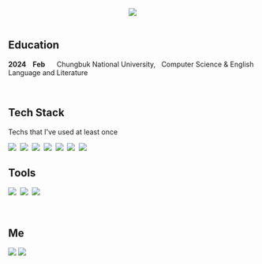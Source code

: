 <center>
<img src="https://capsule-render.vercel.app/api?text=Gimme&nbsp;&nbsp;&nbsp;&nbsp;&nbsp;Type&fontColor=000000&type=soft&color=FFFFFF&animation=twinkling&fontSize=100"/></center>

<br>

## **Education**
**2024&nbsp;&nbsp;&nbsp;&nbsp;Feb**&nbsp;&nbsp;&nbsp;&nbsp;&nbsp;&nbsp;Chungbuk National University,&nbsp;&nbsp; Computer Science & English Language and Literature
<br>

<br>

## **Tech Stack**
<p> Techs that I've used at least once </p>
<img src="https://img.shields.io/badge/Python-3766AB?style=flat-square&logo=Python&logoColor=white"/>&nbsp
<img src="https://img.shields.io/badge/C-A8B9CC?style=flat-square&logo=C&logoColor=white"/>&nbsp
<img src="https://img.shields.io/badge/R-276DC3?style=flat-square&logo=R&logoColor=white"/>&nbsp
<img src="https://img.shields.io/badge/Selenium-43B02A?style=flat-square&logo=selenium&logoColor=white"/>&nbsp
<img src="https://img.shields.io/badge/HTML5-E34F26?style=flat-square&logo=HTML5&logoColor=white"/>&nbsp
<img src="https://img.shields.io/badge/css-1572B6?style=flat-square&logo=css3&logoColor=white"/>&nbsp
<img src="https://img.shields.io/badge/Javascript-ffb13b?style=flat-square&logo=javascript&logoColor=white"/>&nbsp



<br>

## **Tools**
<img src="https://img.shields.io/badge/Git-97ddf4?style=flat-square&logo=git&logoColor=black"/>&nbsp;
<img src="https://img.shields.io/badge/Slack-97ddf4?style=flat-square&logo=slack&logoColor=black"/>&nbsp;
<img src="https://img.shields.io/badge/Notion-97ddf4?style=flat-square&logo=notion&logoColor=black"/>&nbsp;


<br>

## **Me**
<a href="https://velog.io/@gimmetype"><img src="https://img.shields.io/badge/Tech%20Blog-11B48A?style=flat-square&logo=Vimeo&logoColor=white&link=https://velog.io/gimmetype"/></a>
<a href="mailto:gimmetype@gmail.com"><img src="https://img.shields.io/badge/Gmail-d14836?style=flat-square&logo=Gmail&logoColor=white&link=gimmetype@gmail.com"/></a>
